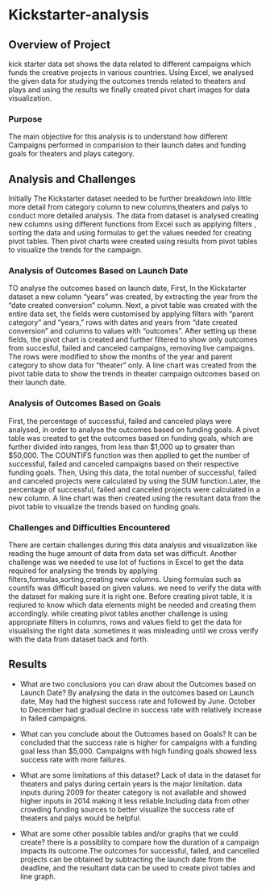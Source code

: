 # Kickstarter-analysis




## Overview of Project
kick starter data set shows the data related to different campaigns which funds the creative projects in various countries. Using Excel, we analysed the given data for studying the outcomes trends related to theaters and plays and using the results we finally created pivot chart images for data visualization.
### Purpose
The main objective for this analysis is to understand how different Campaigns performed in comparision to their launch dates and funding goals for theaters and plays category.
## Analysis and Challenges
 Initially The Kickstarter dataset needed to be further breakdown into little more detail from category column to new columns,theaters and palys to conduct more detailed analysis. The data from dataset is analysed creating new columns using different functions from Excel such as applying filters , sorting the data and using formulas to get the values needed for creating pivot tables. Then pivot charts were created using results from pivot tables to visualize the trends for the campaign.

 

### Analysis of Outcomes Based on Launch Date
TO analyse the outcomes based on launch date, First, In the Kickstarter dataset a new column “years” was created, by extracting the year from the “date created conversion” column. Next, a pivot table was created with the entire data set, the fields were customised by applying filters with “parent category” and “years,” rows with dates and years from “date created conversion” and columns to values with “outcomes”. After setting up these fields, the pivot chart is created and further filtered to show only outcomes from succesful, failed and canceled campaigns, removing  live campaigns. The rows were modified to show the months of the year and parent category to show data for “theater” only. A line chart was created from the pivot table data to show the trends in theater campaign outcomes based on their launch date.


### Analysis of Outcomes Based on Goals
First, the percentage of successful, failed and canceled plays were analysed, in order to analyse the outcomes based on funding goals. A pivot table was created to get the outcomes based on funding goals, which are further divided into ranges, from less than $1,000 up to greater than $50,000. The COUNTIFS function was then applied to get the number of successful, failed and canceled campaigns based on their respective funding goals. Then, Using this data, the total number of successful, failed and canceled projects were calculated by using the SUM function.Later, the percentage of successful, failed and canceled projects were calculated in a new column. A line chart was then created using the resultant data from the pivot table to visualize the trends based on funding goals.

### Challenges and Difficulties Encountered
There are certain challenges during this data analysis and visualization like reading the huge amount of data from data set was difficult. Another challenge was we needed to use lot of fuctions in Excel to get the data required for analysing the trends by applying filters,formulas,sorting,creating new columns. Using formulas such as countifs was difficult based on given values. we need to verify the data with the dataset for making sure it is right one. Before creating pivot table, it is reqiured to know which data elements might be needed and creating them accordingly.  while creating pivot tables another challenge is using appropriate filters in columns, rows and values field to get the data for visualising the right data .sometimes it was misleading until we cross verify with the data from dataset back and forth.




## Results

- What are two conclusions you can draw about the Outcomes based on Launch Date?
By analysing the data in the outcomes based on Launch date, May had the highest success rate and followed by June. October to December had gradual decline in success rate with relatively increase in failed campaigns.

- What can you conclude about the Outcomes based on Goals?
It can be concluded that the success rate is higher for campaigns with a funding goal less than $5,000. Campaigns with high funding goals showed less success rate with more failures.

- What are some limitations of this dataset?
Lack of data in the dataset for theaters and palys during certain years is the major limitation. data inputs during 2009 for theater category is not available and showed higher inputs in 2014 making it less reliable.Including data from other crowding funding sources to better visualize the success rate of theaters and palys would be helpful.

- What are some other possible tables and/or graphs that we could create?
there is a possiblity to compare how the duration of a campaign impacts its outcome.The outcomes for successful, failed, and cancelled projects can be obtained by subtracting the launch date from the deadline, and the resultant data can be used to create pivot tables and line graph.
